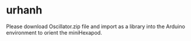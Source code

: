 # urhanh
Please download Oscillator.zip file and import as a library into the Arduino environment to orient the miniHexapod.
